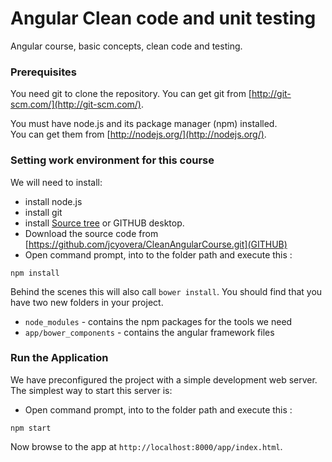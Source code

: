 # Angular Clean code and unit testing
Angular course, basic concepts, clean code and testing.

### Prerequisites

You need git to clone the repository. 
You can get git from
[http://git-scm.com/](http://git-scm.com/).

You must have node.js and its package manager (npm) installed.  
You can get them from [http://nodejs.org/](http://nodejs.org/).

### Setting work environment for this course
We will need to install:

* install node.js
* install git
* install [Source tree](https://www.sourcetreeapp.com/) or GITHUB desktop.
* Download the source code from [https://github.com/jcyovera/CleanAngularCourse.git](GITHUB)
* Open command prompt, into to the folder path and execute this :
```
npm install
```
Behind the scenes this will also call `bower install`.  You should find that you have two new
folders in your project.

* `node_modules` - contains the npm packages for the tools we need
* `app/bower_components` - contains the angular framework files

### Run the Application

We have preconfigured the project with a simple development web server.  The simplest way to start
this server is:
* Open command prompt, into to the folder path and execute this :
```
npm start
```
Now browse to the app at `http://localhost:8000/app/index.html`.

